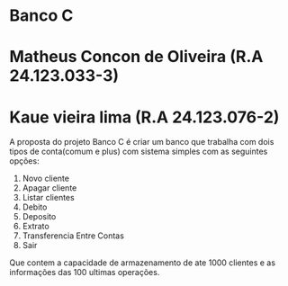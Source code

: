 # Banco C
# Matheus Concon de Oliveira (R.A 24.123.033-3)
# Kaue vieira lima (R.A 24.123.076-2)

A proposta do projeto Banco C é criar um banco que trabalha com dois tipos de conta(comum e plus) com sistema simples com as seguintes opções:
1. Novo cliente
2. Apagar cliente
3. Listar clientes
4. Debito
5. Deposito
6. Extrato
7. Transferencia Entre Contas
0. Sair 

Que contem a capacidade de armazenamento de ate 1000 clientes e as informações das 100 ultimas operações.
